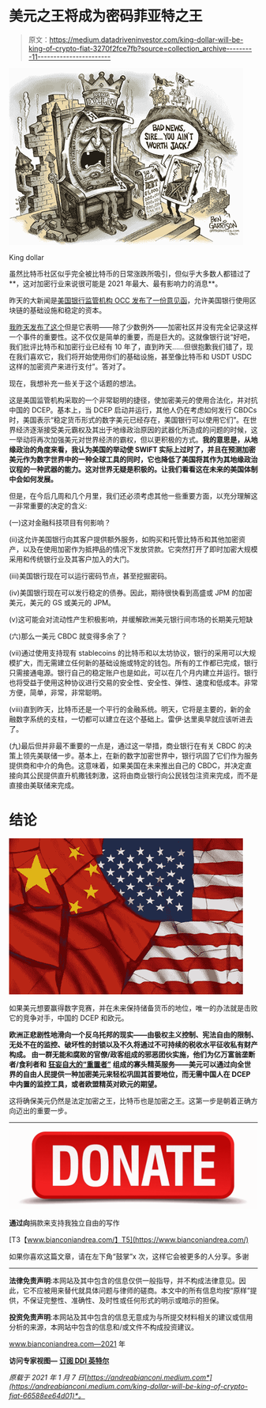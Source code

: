 # 美元之王将成为密码菲亚特之王

> 原文：<https://medium.datadriveninvestor.com/king-dollar-will-be-king-of-crypto-fiat-3270f2fce7fb?source=collection_archive---------11----------------------->

![](img/74f1e54eee9257c446ab4d6291607a7f.png)

King dollar

虽然比特币社区似乎完全被比特币的日常涨跌所吸引，但似乎大多数人都错过了**，这对加密行业来说很可能是 2021 年最大、最有影响力的消息**。

昨天的大新闻是[美国银行监管机构 OCC 发布了一份意见函](https://www.occ.treas.gov/news-issuances/news-releases/2021/nr-occ-2021-2.html)，允许美国银行使用区块链的基础设施和稳定的资本。

[我昨天发布了这个](https://www.linkedin.com/posts/andrea-bianconi-blockchain-law_federally-chartered-banks-and-thrifts-may-activity-6752224497425813504-5NOU)但是它表明——除了少数例外——加密社区并没有完全记录这样一个事件的重要性。这不仅仅是简单的重要，而是巨大的。这就像银行说“好吧，我们批评比特币和加密行业已经有 10 年了，直到昨天……但很抱歉我们错了，现在我们喜欢它，我们将开始使用你们的基础设施，甚至像比特币和 USDT USDC 这样的加密资产来进行支付”。答对了。

现在，我想补充一些关于这个话题的想法。

这是美国监管机构采取的一个非常聪明的捷径，使加密美元的使用合法化，并对抗中国的 DCEP。基本上，当 DCEP 启动并运行，其他人仍在考虑如何发行 CBDCs 时，美国表示“稳定货币形式的数字美元已经存在，美国银行可以使用它们”。在世界经济逐渐接受美元霸权及其出于地缘政治原因的武器化所造成的问题的时候，这一举动将再次加强美元对世界经济的霸权，但以更积极的方式。**我的意思是，从地缘政治的角度来看，我认为美国的举动使 SWIFT 实际上过时了，并且在预测加密美元作为数字世界中的一种全球工具的同时，它也降低了美国将其作为其地缘政治议程的一种武器的能力。这对世界无疑是积极的。让我们看看这在未来的美国体制中会如何发展。**

但是，在今后几周和几个月里，我们还必须考虑其他一些重要方面，以充分理解这一非常重要的决定的含义:

(一)这对金融科技项目有何影响？

(ii)这允许美国银行向其客户提供额外服务，如购买和托管比特币和其他加密资产，以及在使用加密作为抵押品的情况下发放贷款。它突然打开了即时加密大规模采用和传统银行业及其客户加入的大门。

(iii)美国银行现在可以运行密码节点，甚至挖掘密码。

(iv)美国银行现在可以发行稳定的债券。因此，期待很快看到高盛或 JPM 的加密美元，美元的 GS 或美元的 JPM。

(v)这可能会对流动性产生积极影响，并缓解欧洲美元银行间市场的长期美元短缺

(六)那么一美元 CBDC 就变得多余了？

(vii)通过使用支持现有 stablecoins 的比特币和以太坊协议，银行的采用可以大规模扩大，而无需建立任何新的基础设施或特定的钱包。所有的工作都已完成，银行只需接通电源。银行自己的稳定账户也是如此，可以在几个月内建立并运行。银行也将受益于使用这种协议进行交易的安全性、安全性、弹性、速度和低成本。非常方便，简单，非常，非常聪明。

(viii)直到昨天，比特币还是一个平行的金融系统。明天，它将是主要的，新的金融数字系统的支柱，一切都可以建立在这个基础上。雷伊·达里奥早就应该听进去了。

(九)最后但并非最不重要的一点是，通过这一举措，商业银行在有关 CBDC 的决策上领先美联储一步。基本上，在新的数字加密世界中，银行巩固了它们作为服务提供商和中介的角色。这意味着，如果美国在未来推出自己的 CBDC，并决定直接向其公民提供直升机撒钱刺激，这将由商业银行向公民钱包注资来完成，而不是直接由美联储来完成。

# 结论

![](img/4a72a456cadc5998d74d29e8c79452ed.png)

如果美元想要赢得数字竞赛，并在未来保持储备货币的地位，唯一的办法就是击败它的竞争对手，中国的 DCEP 和欧元。

**欧洲正悲剧性地滑向一个反乌托邦的现实——由极权主义控制、宪法自由的限制、无处不在的监控、破坏性的封锁以及不久将通过不可持续的税收水平征收私有财产构成。 由一群无能和腐败的官僚/政客组成的邪恶团伙实施，他们为亿万富翁垄断者/食利者和** [**狂妄自大的“重置者”**](https://www.youtube.com/watch?v=4zUjsEaKbkM) **组成的寡头精英服务——美元可以通过向全世界的自由人民提供一种加密美元来轻松巩固其首要地位，而无需中国人在 DCEP 中内置的监控工具，或者欧盟精英对欧元的期望。**

这将确保美元仍然是法定加密之王，比特币也是加密之王。这第一步是朝着正确方向迈出的重要一步。

*****************************************************************

![](img/b6fb3081620e6df707ebe8f57f2db382.png)

**通过向**捐款来支持我独立自由的写作

[T3【www.bianconiandrea.com/】T5](https://www.bianconiandrea.com/)

如果你喜欢这篇文章，请在左下角“鼓掌”x 次，这样它会被更多的人分享。多谢

******************************************************************

**法律免责声明**:本网站及其中包含的信息仅供一般指导，并不构成法律意见。因此，它不应被用来替代就具体问题与律师的磋商。本文中的所有信息均按“原样”提供，不保证完整性、准确性、及时性或任何形式的明示或暗示的担保。

**投资免责声明**:本网站及其中包含的信息无意成为与所提交材料相关的建议或信用分析的来源，本网站中包含的信息和/或文件不构成投资建议。

www.bianconiandrea.com—2021 年

**访问专家视图—** [**订阅 DDI 英特尔**](https://datadriveninvestor.com/ddi-intel)

*原载于 2021 年 1 月 7 日*[*https://andreabianconi.medium.com*](https://andreabianconi.medium.com/king-dollar-will-be-king-of-crypto-fiat-66588ee64d01)*。*